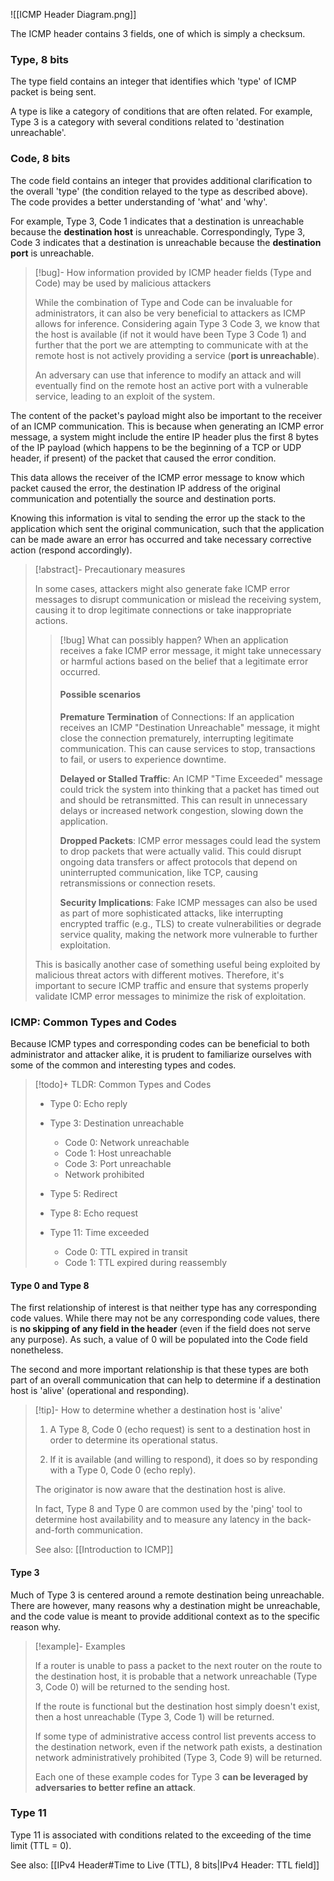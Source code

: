 
![[ICMP Header Diagram.png]]

The ICMP header contains 3 fields, one of which is simply a checksum. 

### Type, 8 bits
The type field contains an integer that identifies which 'type' of ICMP packet is being sent. 

A type is like a category of conditions that are often related. For example, Type 3 is a category with several conditions related to 'destination unreachable'.

### Code, 8 bits
The code field contains an integer that provides additional clarification to the overall 'type' (the condition relayed to the type as described above). The code provides a better understanding of 'what' and 'why'. 

For example, Type 3, Code 1 indicates that a destination is unreachable because the **destination host** is unreachable. Correspondingly, Type 3, Code 3 indicates that a destination is unreachable because the **destination port** is unreachable.

>[!bug]- How information provided by ICMP header fields (Type and Code) may be used by malicious attackers
>
>While the combination of Type and Code can be invaluable for administrators, it can also be very beneficial to attackers as ICMP allows for inference. Considering again Type 3 Code 3, we know that the host is available (if not it would have been Type 3 Code 1) and further that the port we are attempting to communicate with at the remote host is not actively providing a service (**port is unreachable**).
>
>An adversary can use that inference to modify an attack and will eventually find on the remote host an active port with a vulnerable service, leading to an exploit of the system.

The content of the packet's payload might also be important to the receiver of an ICMP communication. This is because when generating an ICMP error message, a system might include the entire IP header plus the first 8 bytes of the IP payload (which happens to be the beginning of a TCP or UDP header, if present) of the packet that caused the error condition. 

This data allows the receiver of the ICMP error message to know which packet caused the error, the destination IP address of the original communication and potentially the source and destination ports.

Knowing this information is vital to sending the error up the stack to the application which sent the original communication, such that the application can be made aware an error has occurred and take necessary corrective action (respond accordingly).

>[!abstract]- Precautionary measures
>
>In some cases, attackers might also generate fake ICMP error messages to disrupt communication or mislead the receiving system, causing it to drop legitimate connections or take inappropriate actions. 
>
>>[!bug] What can possibly happen?
>>When an application receives a fake ICMP error message, it might take unnecessary or harmful actions based on the belief that a legitimate error occurred. 
>>
>>#### Possible scenarios
>>
>>**Premature Termination** of Connections: If an application receives an ICMP "Destination Unreachable" message, it might close the connection prematurely, interrupting legitimate communication. This can cause services to stop, transactions to fail, or users to experience downtime.
>>
>>**Delayed or Stalled Traffic**: An ICMP "Time Exceeded" message could trick the system into thinking that a packet has timed out and should be retransmitted. This can result in unnecessary delays or increased network congestion, slowing down the application.
>>
>>**Dropped Packets**: ICMP error messages could lead the system to drop packets that were actually valid. This could disrupt ongoing data transfers or affect protocols that depend on uninterrupted communication, like TCP, causing retransmissions or connection resets.
>>
>>**Security Implications**: Fake ICMP messages can also be used as part of more sophisticated attacks, like interrupting encrypted traffic (e.g., TLS) to create vulnerabilities or degrade service quality, making the network more vulnerable to further exploitation.
>
>This is basically another case of something useful being exploited by malicious threat actors with different motives. Therefore, it's important to secure ICMP traffic and ensure that systems properly validate ICMP error messages to minimize the risk of exploitation.


### ICMP: Common Types and Codes

Because ICMP types and corresponding codes can be beneficial to both administrator and attacker alike, it is prudent to familiarize ourselves with some of the common and interesting types and codes. 

>[!todo]+ TLDR: Common Types and Codes
>
>- Type 0: Echo reply
>  
>- Type 3: Destination unreachable
>	- Code 0: Network unreachable
>	- Code 1: Host unreachable
>	- Code 3: Port unreachable
>	- Network prohibited
>	  
>- Type 5: Redirect
>  
>- Type 8: Echo request
>  
>- Type 11: Time exceeded
>	- Code 0: TTL expired in transit
>	- Code 1: TTL expired during reassembly

#### Type 0 and Type 8
The first relationship of interest is that neither type has any corresponding code values. While there may not be any corresponding code values, there is **no skipping of any field in the header** (even if the field does not serve any purpose). As such, a value of 0 will be populated into the Code field nonetheless.

The second and more important relationship is that these types are both part of an overall communication that can help to determine if a destination host is 'alive' (operational and responding). 

>[!tip]- How to determine whether a destination host is 'alive'
>
>1. A Type 8, Code 0 (echo request) is sent to a destination host in order to determine its operational status.  
>   
> 2. If it is available (and willing to respond), it does so by responding with a Type 0, Code 0 (echo reply).
>    
>The originator is now aware that the destination host is alive.
>
>In fact, Type 8 and Type 0 are common used by the 'ping' tool to determine host availability and to measure any latency in the back-and-forth communication.
>
>See also: [[Introduction to ICMP]]

#### Type 3
Much of Type 3 is centered around a remote destination being unreachable. There are however, many reasons why a destination might be unreachable, and the code value is meant to provide additional context as to the specific reason why. 

>[!example]- Examples
>
>If a router is unable to pass a packet to the next router on the route to the destination host, it is probable that a network unreachable (Type 3, Code 0) will be returned to the sending host.
>
>If the route is functional but the destination host simply doesn't exist, then a host unreachable (Type 3, Code 1) will be returned.
>
>If some type of administrative access control list prevents access to the destination network, even if the network path exists, a destination network administratively prohibited (Type 3, Code 9) will be returned.
>
>Each one of these example codes for Type 3 **can be leveraged by adversaries to better refine an attack**. 

### Type 11
Type 11 is associated with conditions related to the exceeding of the time limit (TTL = 0).

See also: [[IPv4 Header#Time to Live (TTL), 8 bits|IPv4 Header: TTL field]]